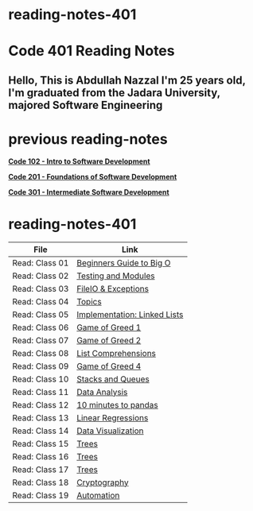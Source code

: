 # reading-notes-401

# Code 401 Reading Notes

## Hello, This is Abdullah Nazzal I'm 25 years old, I'm graduated from the Jadara University, majored Software Engineering 


# previous reading-notes
**[Code 102 - Intro to Software Development](https://abdullahnazzal.github.io/reading-notes/)**

**[Code 201 - Foundations of Software Development](https://abdullahnazzal.github.io/reading-notes-201/)**

**[Code 301 - Intermediate Software Development](https://abdullahnazzal.github.io/reading-notes-301d29/)** 

# reading-notes-401

| File      | Link |
| ----------- | ----------- |
| Read: Class 01  | [Beginners Guide to Big O](class-01.md)|
| Read: Class 02  | [Testing and Modules](class-02.md)|
| Read: Class 03  | [FileIO & Exceptions](class-03.md)|
| Read: Class 04  | [Topics](class-04.md)|
| Read: Class 05  | [Implementation: Linked Lists](class-05.md)|
| Read: Class 06  | [Game of Greed 1](class-06.md)|
| Read: Class 07  | [Game of Greed 2](class-07.md)|
| Read: Class 08  | [List Comprehensions](class-08.md)|
| Read: Class 09  | [Game of Greed 4](class-09.md)|
| Read: Class 10  | [Stacks and Queues](class-10.md)|
| Read: Class 11  | [Data Analysis](class-11.md)|
| Read: Class 12  | [10 minutes to pandas](class-12.md)|
| Read: Class 13  | [Linear Regressions](class-13.md)|
| Read: Class 14  | [Data Visualization](class-14.md)|
| Read: Class 15  | [Trees](class-15.md)|
| Read: Class 16  | [Trees](class-15.md)|
| Read: Class 17  | [Trees](class-15.md)|
| Read: Class 18  | [Cryptography](class-18.md)|
| Read: Class 19  | [Automation](class-19.md)|





